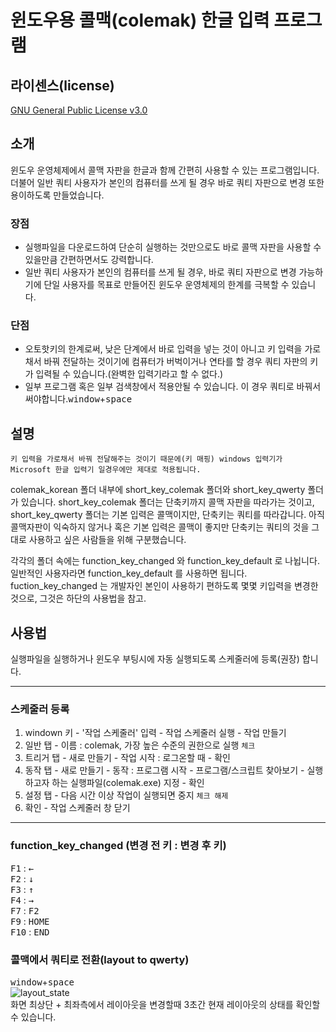 # 윈도우용 콜맥(colemak) 한글 입력 프로그램
## 라이센스(license)
[GNU General Public License v3.0](https://ko.wikipedia.org/wiki/GNU_%EC%9D%BC%EB%B0%98_%EA%B3%B5%EC%A4%91_%EC%82%AC%EC%9A%A9_%ED%97%88%EA%B0%80%EC%84%9C)

## 소개
윈도우 운영체제에서 콜맥 자판을 한글과 함께 간편히 사용할 수 있는 프로그램입니다.
더불어 일반 쿼티 사용자가 본인의 컴퓨터를 쓰게 될 경우 바로 쿼티 자판으로 변경 또한 용이하도록 만들었습니다.<br>

### 장점
- 실행파일을 다운로드하여 단순히 실행하는 것만으로도 바로 콜맥 자판을 사용할 수 있을만큼 간편하면서도 강력합니다.<br>
- 일반 쿼티 사용자가 본인의 컴퓨터를 쓰게 될 경우, 바로 쿼티 자판으로 변경 가능하기에 단일 사용자를 목표로 만들어진 윈도우 운영체제의 한계를 극복할 수 있습니다.

### 단점
- 오토핫키의 한계로써, 낮은 단계에서 바로 입력을 넣는 것이 아니고 키 입력을 가로채서 바꿔 전달하는 것이기에 컴퓨터가 버벅이거나 연타를 할 경우 쿼티 자판의 키가 입력될 수 있습니다.(완벽한 입력기라고 할 수 없다.)
- 일부 프로그램 혹은 일부 검색창에서 적용안될 수 있습니다. 이 경우 쿼티로 바꿔서 써야합니다.<kbd>window</kbd>+<kbd>space</kbd>


## 설명
`키 입력을 가로채서 바꿔 전달해주는 것이기 때문에(키 매핑) windows 입력기가 Microsoft 한글 입력기 일경우에만 제대로 적용됩니다.`

colemak_korean 폴더 내부에 short_key_colemak 폴더와 short_key_qwerty 폴더가 있습니다. short_key_colemak 폴더는 단축키까지 콜맥 자판을 따라가는 것이고, short_key_qwerty 폴더는 기본 입력은 콜맥이지만, 단축키는 쿼티를 따라갑니다. 아직 콜맥자판이 익숙하지 않거나 혹은 기본 입력은 콜맥이 좋지만 단축키는 쿼티의 것을 그대로 사용하고 싶은 사람들을 위해 구분했습니다.

각각의 폴더 속에는 function_key_changed 와 function_key_default 로 나뉩니다. 일반적인 사용자라면 function_key_default 를 사용하면 됩니다. fuction_key_changed 는 개발자인 본인이 사용하기 편하도록 몇몇 키입력을 변경한 것으로, 그것은 하단의 사용법을 참고.


## 사용법
실행파일을 실행하거나 윈도우 부팅시에 자동 실행되도록 스케줄러에 등록(권장) 합니다.

<hr>

### 스케줄러 등록
1. windown 키 - '작업 스케줄러' 입력 - 작업 스케줄러 실행 - 작업 만들기<br>
2. 일반 탭 - 이름 : colemak, 가장 높은 수준의 권한으로 실행 `체크`<br>
3. 트리거 탭 - 새로 만들기 - 작업 시작 : 로그온할 때 - 확인
4. 동작 탭 - 새로 만들기 - 동작 : 프로그램 시작 - 프로그램/스크립트 찾아보기  - 실행하고자 하는 실행파일(colemak.exe) 지정 - 확인 <br>
5. 설정 탭 - 다음 시간 이상 작업이 실행되면 중지 `체크 해제`
6. 확인 - 작업 스케줄러 창 닫기
<hr>

### function_key_changed (변경 전 키 : 변경 후 키)
<kbd>F1</kbd> : <kbd>←</kbd><br>
<kbd>F2</kbd> : <kbd>↓</kbd><br>
<kbd>F3</kbd> : <kbd>↑</kbd><br>
<kbd>F4</kbd> : <kbd>→</kbd><br>
<kbd>F7</kbd> : <kbd>F2</kbd><br>
<kbd>F9</kbd> : <kbd>HOME</kbd><br>
<kbd>F10</kbd> : <kbd>END</kbd>



### 콜맥에서 쿼티로 전환(layout to qwerty)
<kbd>window</kbd>+<kbd>space</kbd><br>
![layout_state](https://public5516.s3.ap-northeast-2.amazonaws.com/colemak_korean.PNG)<br>
화면 최상단 + 최좌측에서 레이아웃을 변경할때 3초간 현재 레이아웃의 상태를 확인할 수 있습니다.



